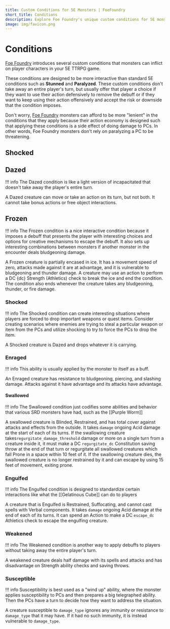 ```yaml
---
title: Custom Conditions for 5E Monsters | FoeFoundry
short_title: Conditions
description: Explore Foe Foundry's unique custom conditions for 5E monsters. Interactive status effects like Frozen, Bleeding, and Swallowed that add tactical depth without removing player agency.
image: img/favicon.png
---
```


# Conditions

<a alt="Foe Foundry Skull" href="https://foefoundry.com" class="branding">Foe Foundry</a> introduces several custom conditions that monsters can inflict on player characters in your 5E TTRPG game.

These conditions are designed to be more interactive than standard 5E conditions such as **Stunned** and **Paralyzed**. These custom conditions don't take away an entire player's turn, but usually offer that player a choice if they want to use their action defensively to remove the debuff or if they want to keep using their action offensively and accept the risk or downside that the condition imposes.  

Don't worry, <a alt="Foe Foundry Skull" href="https://foefoundry.com" class="branding">Foe Foundry</a> monsters can afford to be more "lenient" in the conditions that they apply because their action economy is designed such that applying these conditions is a side effect of doing damage to PCs. In other words, Foe Foundry monsters don't rely on paralyzing a PC to be threatening.  

## Shocked

## Dazed

!!! info
    The Dazed condition is like a light version of incapacitated that doesn't take away the player's entire turn.

A <span class='condition condition-dazed'>Dazed</span> creature can move or take an action on its turn, but not both. It cannot take bonus actions or free object interactions.

## Frozen

!!! info
    The Frozen condition is a nice interactive condition because it imposes a debuff that presents the player with interesting choices and options for creative mechanisms to escape the debuff. It also sets up interesting combinations between monsters if another monster in the encounter deals bludgeoning damage.

A <span class='condition condition-frozen'>Frozen</span> creature is partially encased in ice. It has a movement speed of zero, attacks made against it are at advantage, and it is vulnerable to bludgeoning and thunder damage. A creature may use an action to perform a DC {dc} Strength (Athletics) check to break the ice and end the condition. The condition also ends whenever the creature takes any bludgeoning, thunder, or fire damage.

### Shocked

!!! info
    The Shocked condition can create interesting situations where players are forced to drop important weapons or quest items. Consider creating scenarios where enemies are trying to steal a particular weapon or item from the PCs and utilize shocking to try to force the PCs to drop the item.

A <span class='condition condition-shocked'>Shocked</span> creature is <span class='condition condition-dazed'>Dazed</span> and drops whatever it is carrying.

### Enraged

!!! info
    This ability is usually applied by the monster to itself as a buff.

An <span class='condition condition-enraged'>Enraged</span> creature has resistance to bludgeoning, piercing, and slashing damage. Attacks against it have advantage and its attacks have advantage.

#### Swallowed

!!! info
    The Swallowed condition just codifies some abilities and behavior that various SRD monsters have had, such as the [[Purple Worm]]

A swallowed creature is <span class='condition condition-blinded'>Blinded</span>, <span class='condition condition-restrained'>Restrained</span>, and has total cover against attacks and effects from the outside. It takes `damage` ongoing Acid damage at the start of each of its turns. If the swallowing creature takes`regurgitate_damage_threshold` damage or more on a single turn from a creature inside it, it must make a DC `regurgitate_dc` Constitution saving throw at the end of that turn or regurgitate all swallowed creatures which fall <span class='condition condition-prone'>Prone</span> in a space within 10 feet of it. If the swallowing creature dies, the swallowed creature is no longer restrained by it and can escape by using 15 feet of movement, exiting prone.

### Engulfed

!!! info
    The Engulfed condition is designed to standardize certain interactions like what the [[Gelatinous Cube]] can do to players

A creature that is <span class='condition condition-engulfed'>Engulfed</span> is <span class='condition condition-restrained'>Restrained</span>, <span class='condition condition-suffocating'>Suffocating</span>, and cannot cast spells with Verbal components. It takes `damage` ongoing Acid damage at the end of each of its turns. It can spend an Action to make a DC `escape_dc` Athletics check to escape the engulfing creature.

### Weakened

!!! info
    The Weakened condition is another way to apply debuffs to players without taking away the entire player's turn.

A weakened creature deals half damage with its spells and attacks and has disadvantage on Strength ability checks and saving throws.

### Susceptible

!!! info
    Susceptibility is best used as a "wind up" ability, where the monster applies susceptibility to PCs and then prepares a big telegraphed ability. Then the PCs have a turn to decide how they want to address the situation.

A creature susceptible to `damage_type` ignores any immunity or resistance to `damage_type` that it may have. If it had no such immunity, it is instead vulnerable to `damage_type`.